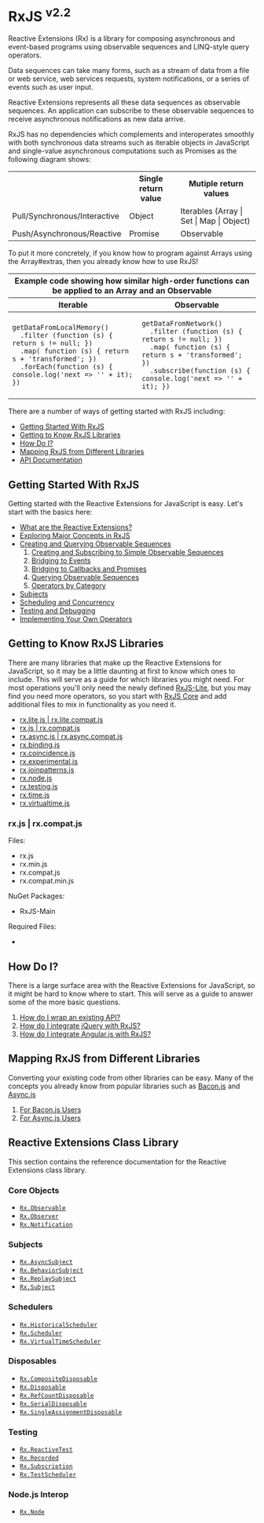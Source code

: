# RxJS <sup>v2.2</sup>

Reactive Extensions (Rx) is a library for composing asynchronous and event-based programs using observable sequences and LINQ-style query operators.

Data sequences can take many forms, such as a stream of data from a file or web service, web services requests, system notifications, or a series of events such as user input.

Reactive Extensions represents all these data sequences as observable sequences. An application can subscribe to these observable sequences to receive asynchronous notifications as new data arrive. 

RxJS has no dependencies which complements and interoperates smoothly with both synchronous data streams such as iterable objects in JavaScript and single-value asynchronous computations such as Promises as the following diagram shows:

<center>  	
<table>
   <th></th><th>Single return value</th><th>Mutiple return values</th>
   <tr>
      <td>Pull/Synchronous/Interactive</td>
      <td>Object</td>
      <td>Iterables (Array | Set | Map | Object)</td>
   </tr>
   <tr>
      <td>Push/Asynchronous/Reactive</td>
      <td>Promise</td>
      <td>Observable</td>
   </tr>
</table>
</center>

To put it more concretely, if you know how to program against Arrays using the Array#extras, then you already know how to use RxJS!

<center><table>
 <thead>
  <tr><th colspan="2">Example code showing how similar high-order functions can be applied to an Array and an Observable</th></tr>
  <tr><th>Iterable</th><th>Observable</th></tr>
 </thead>
 <tbody>
  <tr><td><pre><code>getDataFromLocalMemory()
  .filter (function (s) { return s != null; })
  .map( function (s) { return s + 'transformed'; })
  .forEach(function (s) { console.log('next => '' + it); })</code></pre></td>
  <td><pre><code>getDataFromNetwork()
  .filter (function (s) { return s != null; })
  .map( function (s) { return s + 'transformed'; })
  .subscribe(function (s) { console.log('next => '' + it); })</code></pre></td></tr>
 </tbody>
</table></center>

There are a number of ways of getting started with RxJS including:
- [Getting Started With RxJS](https://github.com/Reactive-Extensions/RxJS/tree/master/doc#getting-started-with-rxjs)
- [Getting to Know RxJS Libraries](https://github.com/Reactive-Extensions/RxJS/tree/master/doc#getting-to-know-rxjs-libraries)
- [How Do I?](https://github.com/Reactive-Extensions/RxJS/tree/master/doc#how-do-i)
- [Mapping RxJS from Different Libraries](https://github.com/Reactive-Extensions/RxJS/tree/master/doc#mapping-rxjs-from-different-libraries)
- [API Documentation](https://github.com/Reactive-Extensions/RxJS/tree/master/doc#reactive-extensions-class-library)

## Getting Started With RxJS

Getting started with the Reactive Extensions for JavaScript is easy.  Let's start with the basics here:

- [What are the Reactive Extensions?](gettingstarted/what.md)
- [Exploring Major Concepts in RxJS](gettingstarted/exploring.md)
- [Creating and Querying Observable Sequences](gettingstarted/creatingquerying.md)
   1. [Creating and Subscribing to Simple Observable Sequences](gettingstarted/creating.md)
   2. [Bridging to Events](gettingstarted/events.md)
   3. [Bridging to Callbacks and Promises](gettingstarted/callbacks.md)
   4. [Querying Observable Sequences](gettingstarted/querying.md)
   5. [Operators by Category](gettingstarted/categories.md)
- [Subjects](gettingstarted/subjects.md)
- [Scheduling and Concurrency](gettingstarted/schedulers.md)
- [Testing and Debugging](gettingstarted/testing.md)
- [Implementing Your Own Operators](gettingstarted/operators.md)

## Getting to Know RxJS Libraries ##

There are many libraries that make up the Reactive Extensions for JavaScript, so it may be a little daunting at first to know which ones to include.  This will serve as a guide for which libraries you might need.  For most operations you'll only need the newly defined [RxJS-Lite](libraries/rx.lite.md), but you may find you need more operators, so you start with [RxJS Core](libraries/rx.md) and add additional files to mix in functionality as you need it.

- [rx.lite.js | rx.lite.compat.js](libraries/rx.lite.md)
- [rx.js | rx.compat.js](libraries/rx.md)
- [rx.async.js | rx.async.compat.js](libraries/rx.async.md)
- [rx.binding.js](libraries/rx.binding.md)
- [rx.coincidence.js](libraries/rx.coincidence.md)
- [rx.experimental.js](libraries/rx.experimental.md)
- [rx.joinpatterns.js](libraries/rx.joinpatterns.md)
- [rx.node.js](libraries/rx.node.md)
- [rx.testing.js](libraries/rx.testing.md)
- [rx.time.js](libraries/rx.time.md)
- [rx.virtualtime.js](libraries/rx.virtualtime.md)

### rx.js | rx.compat.js ###



Files:
- rx.js
- rx.min.js
- rx.compat.js
- rx.compat.min.js

NuGet Packages:
- RxJS-Main

Required Files:
- <None>



## How Do I? ##

There is a large surface area with the Reactive Extensions for JavaScript, so it might be hard to know where to start.  This will serve as a guide to answer some of the more basic questions.

1. [How do I wrap an existing API?](howdoi/wrap.md)
2. [How do I integrate jQuery with RxJS?](howdoi/jquery.md)
3. [How do I integrate Angular.js with RxJS?](howdoi/angular.md)

## Mapping RxJS from Different Libraries ##

Converting your existing code from other libraries can be easy.  Many of the concepts you already know from popular libraries such as [Bacon.js](https://github.com/baconjs/bacon.js) and [Async.js](https://github.com/caolan/async)

1. [For Bacon.js Users](mapping/baconjs.md)
2. [For Async.js Users](mapping/asyncjs.md)

## Reactive Extensions Class Library

This section contains the reference documentation for the Reactive Extensions class library.

### Core Objects

- [`Rx.Observable`](api/core/observable.md)
- [`Rx.Observer`](api/core/observer.md)
- [`Rx.Notification`](api/core/notification.md)

### Subjects

- [`Rx.AsyncSubject`](api/subjects/asyncsubject.md)
- [`Rx.BehaviorSubject`](api/subjects/behaviorsubject.md)
- [`Rx.ReplaySubject`](api/subjects/replaysubject.md)
- [`Rx.Subject`](api/subjects/subject.md)

### Schedulers

- [`Rx.HistoricalScheduler`](api/schedulers/historicalscheduler.md)
- [`Rx.Scheduler`](api/schedulers/scheduler.md)
- [`Rx.VirtualTimeScheduler`](api/schedulers/virtualtimescheduler.md)

### Disposables

- [`Rx.CompositeDisposable`](api/disposables/compositedisposable.md)
- [`Rx.Disposable`](api/disposables/disposable.md)
- [`Rx.RefCountDisposable`](api/disposables/refcountdisposable.md)
- [`Rx.SerialDisposable`](api/disposables/serialdisposable.md)
- [`Rx.SingleAssignmentDisposable`](api/disposables/singleassignmentdisposable.md)

### Testing

- [`Rx.ReactiveTest`](api/testing/reactivetest.md)
- [`Rx.Recorded`](api/testing/recorded.md)
- [`Rx.Subscription`](api/testing/subscription.md)
- [`Rx.TestScheduler`](api/testing/testscheduler.md)

### Node.js Interop

- [`Rx.Node`](api/nodejs/nodejs.md)
